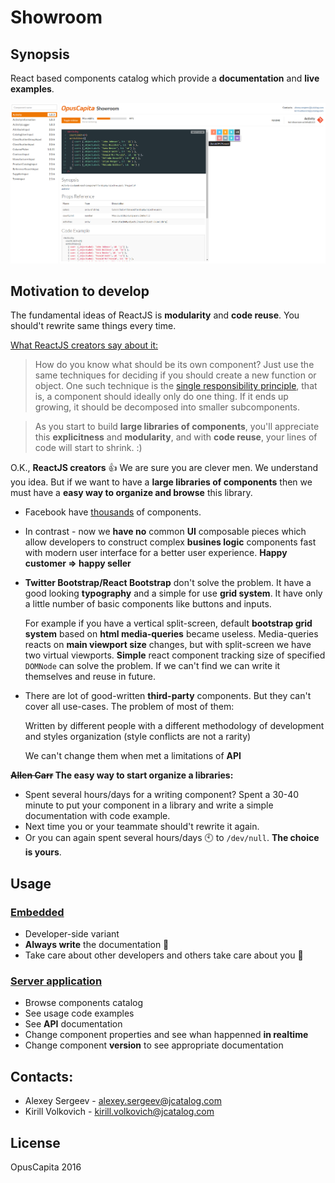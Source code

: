 # Showroom

## Synopsis

React based components catalog which provide a **documentation** and **live examples**.

![showroom-demo](./docs/demo.png)

## Motivation to develop

The fundamental ideas of ReactJS is **modularity** and **code reuse**.
You should't rewrite same things every time.

[What ReactJS creators say about it:](https://facebook.github.io/react/docs/thinking-in-react.html)

> How do you know what should be its own component? Just use the same techniques for deciding if you should create a new function or object. One such technique is the [single responsibility principle](https://en.wikipedia.org/wiki/Single_responsibility_principle), that is, a component should ideally only do one thing. If it ends up growing, it should be decomposed into smaller subcomponents.

> As you start to build **large libraries of components**, you'll appreciate this **explicitness** and **modularity**, and with **code reuse**, your lines of code will start to shrink. :)

O.K., **ReactJS creators** :+1: We are sure you are clever men.
We understand you idea.
But if we want to have a **large libraries of components** then we must have a **easy way to organize and browse** this library.

* Facebook have [thousands](https://facebook.github.io/react/docs/composition-vs-inheritance.html#so-what-about-inheritance)  of components.

* In contrast - now we **have no** common **UI** composable pieces which allow developers to construct complex **busines logic** components fast with modern user interface for a better user experience. **Happy customer => happy seller**

* **Twitter Bootstrap/React Bootstrap** don't solve the problem. It have a good looking **typography** and a simple for use **grid system**. It have only a little number of basic components like buttons and inputs.

  For example if you have a vertical split-screen, default **bootstrap grid system** based on **html media-queries** became useless.     Media-queries reacts on **main viewport size** changes, but with split-screen we have two virtual viewports. **Simple** react component tracking size of specified `DOMNode` can solve the problem. If we can't find we can write it themselves and reuse in future.
  
* There are lot of good-written **third-party** components. But they can't cover all use-cases. The problem of most of them:

  Written by different people with a different methodology of development and styles organization (style conflicts are not a rarity)
  
  We can't change them when met a limitations of **API**

**~~Allen Carr~~ The easy way to start organize a libraries:**

* Spent several hours/days for a writing component? Spent a 30-40 minute to put your component in a library and write a simple documentation with code example.
* Next time you or your teammate should't rewrite it again.
* Or you can again spent several hours/days :clock10: to `/dev/null`. **The choice is yours**.

## Usage

### [Embedded](./docs/embedded.md)

* Developer-side variant
* **Always write** the documentation :pencil:
* Take care about other developers and others take care about you :tophat:

### [Server application](./docs/server.md)

* Browse components catalog
* See usage code examples
* See **API** documentation
* Change component properties and see whan happenned **in realtime**
* Change component **version** to see appropriate documentation

## Contacts:

* Alexey Sergeev - [alexey.sergeev@jcatalog.com](alexey.sergeev@jcatalog.com)
* Kirill Volkovich - [kirill.volkovich@jcatalog.com](kirill.volkovich@jcatalog.com)

## License

OpusCapita 2016
